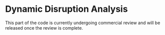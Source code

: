 # Dynamic Disruption Analysis

This part of the code is currently undergoing commercial review and will be released once the review is complete.

